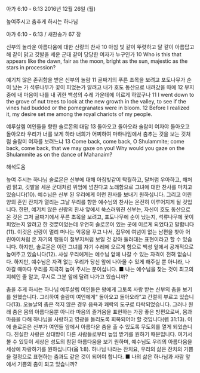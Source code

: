 아가 6:10 - 6:13 
2016년 12월 26일 (월)

높여주시고 춤추게 하시는 하나님



아가 6:10 - 6:13 / 새찬송가 67 장


신부의 놀라운 아름다움에 대한 신랑의 찬사
10 아침 빛 같이 뚜렷하고 달 같이 아름답고 해 같이 맑고 깃발을 세운 군대 같이 당당한 여자가 누구인가
10 Who is this that appears like the dawn, fair as the moon, bright as the sun, majestic as the stars in procession? 


예기치 않은 존귀함을 받은 신부의 놀람
11 골짜기의 푸른 초목을 보려고 포도나무가 순이 났는 가 석류나무가 꽃이 피었는가 알려고 내가 호도 동산으로 내려갔을 때에 12 부지중에 내 마음이 나를 내 귀한 백성의 수레 가운데에 이르게 하였구나
11 I went down to the grove of nut trees to look at the new growth in the valley, to see if the vines had budded or the pomegranates were in bloom. 12 Before I realized it, my desire set me among the royal chariots of my people. 


예루살렘 여인들을 향한 솔로몬의 대답
13 돌아오고 돌아오라 술람미 여자야 돌아오고 돌아오라 우리가 너를 보게 하라 너희가 어찌하여 마하나임에서 춤추는 것을 보는 것처럼 술람미 여자를 보려느냐
13 Come back, come back, O Shulammite; come back, come back, that we may gaze on you! Why would you gaze on the Shulammite as on the dance of Mahanaim?

해석도움





높여 주시는 하나님 
솔로몬은 신부에 대해 아침빛같이 탁월하고, 달처럼 우아하고, 해처럼 맑고, 깃발을 세운 군대처럼 위엄에 넘친다고 노래함으로 그녀에 대한 찬사를 마치고 있습니다(10). 예수님은 신부 된 우리에게 이런 찬사를 보내기 원하십니다. 그리고 어린양의 혼인 잔치가 열리는 그날 우리를 향한 예수님의 찬사는 온전히 이루어지게 될 것입니다. 한편, 예기치 않은 신랑의 찬사 앞에서 쑥스러워진 신부는, 자신이 호도 동산으로 온 것은 그저 골짜기에서 푸른 초목을 보려고, 포도나무에 순이 났는지, 석류나무에 꽃이 피었는지 알려고 한 것뿐이었는데 우연히 솔로몬이 있는 곳에 이르게 되었다고 말합니다(11). 이것은 신랑이 멀리 떠나는 악몽을 꾸고 나서, 집무에 여념이 없는 남편을 찾아 어린아이처럼 온 자기의 행동이 철부지처럼 보일 것 같아 둘러대는 표현이라고 할 수 있습니다. 하지만, 솔로몬은 이런 그녀를 자기 수레에 오르게 함으로 백성 앞에서 공개적으로 높여주고 있습니다(12). 사실 우리에게는 예수님 앞에 나갈 수 있는 자격이 전혀 없습니다. 하지만, 예수님은 자격 없는 우리가 당신 앞에 나아올 수 있게 해주실 뿐 아니라, 나아갈 때마다 우리를 지극히 높여 주시는 분이십니다.
■ 나는 예수님을 찾는 것이 최고의 지혜인 줄 알고, 무시로 그분 앞에 달려 나가고 있습니까?

춤을 추게 하시는 하나님 
예루살렘 여인들은 왕에게 그토록 사랑 받는 신부의 춤을 보기를 원했습니다. 그리하여 술람미 여인에게“ 돌아오고 돌아오라”고 간절히 부르고 있습니다(13). 오늘날의 춤은 적지 않은 경우 음욕과 쾌락의 도구로 타락되었습니다. 그러나 원래 춤은 몸의 아름다움뿐 아니라 마음의 즐거움을 표현하는 가장 좋은 방편으로써, 몸과 마음을 다해 하나님을 사랑하고 영광을 돌리도록 회복되어야 할 것입니다(렘 31:13). 이에 솔로몬은 신부가 여인들 앞에서 아름다운 춤을 출 수 있도록 무도회를 열게 되었습니다. 진실한 사랑은 상대방이 다른 사람들로부터 높임 받기를 원하기 때문입니다. 여기서 볼 수 있듯이 세상은 성도의 참된 아름다움을 보기 원하며, 예수님도 우리의 아름다움을 세상에 자랑하기를 원하십니다(욥 1:8). 하나님 나라는 잔치요, 우리의 삶은 잔치의 기쁨을 절정으로 표현하는 춤과도 같은 것이 되어야 합니다.
■ 나의 삶은 하나님과 사람 앞에서 기쁨의 춤이 되고 있습니까?